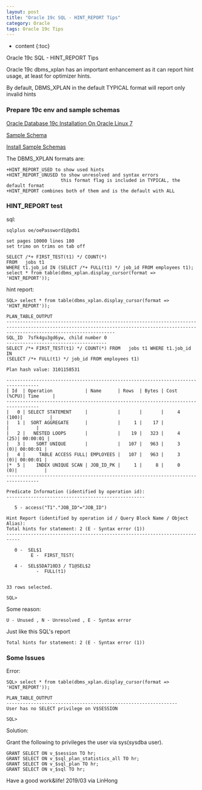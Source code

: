```yaml
---
layout: post
title: "Oracle 19c SQL - HINT_REPORT Tips"
category: Oracle
tags: Oracle 19c Tips
---
```


* content
{:toc}


Oracle 19c SQL - HINT_REPORT Tips

Oracle 19c dbms_xplan has an important enhancement as it can report hint usage, at least for optimizer hints.

By default, DBMS_XPLAN in the default TYPICAL format will report only invalid hints









### Prepare 19c env and sample schemas

[Oracle Database 19c Installation On Oracle Linux 7 ](https://oracle-base.com/articles/19c/oracle-db-19c-installation-on-oracle-linux-7)

[Sample Schema](https://github.com/oracle/db-sample-schemas/releases)

[Install Sample Schemas](https://oracle-base.com/articles/misc/install-sample-schemas)

The DBMS_XPLAN formats are:

    +HINT_REPORT_USED to show used hints
    +HINT_REPORT_UNUSED to show unresolved and syntax errors
                        this format flag is included in TYPICAL, the default format
    +HINT_REPORT combines both of them and is the default with ALL

### HINT_REPORT test

sql:

	sqlplus oe/oePassword1@pdb1

	set pages 10000 lines 180
	set trimo on trims on tab off

	SELECT /*+ FIRST_TEST(t1) */ COUNT(*)
	FROM   jobs t1
	WHERE t1.job_id IN (SELECT /*+ FULL(t1) */ job_id FROM employees t1);
	select * from table(dbms_xplan.display_cursor(format => 'HINT_REPORT'));

hint report:


	SQL> select * from table(dbms_xplan.display_cursor(format => 'HINT_REPORT'));

	PLAN_TABLE_OUTPUT
	------------------------------------------------------------------------------------------------------------------------------------------------------------------------------------
	SQL_ID  7sfk4gu3gd6yw, child number 0
	-------------------------------------
	SELECT /*+ FIRST_TEST(t1) */ COUNT(*) FROM   jobs t1 WHERE t1.job_id IN
	(SELECT /*+ FULL(t1) */ job_id FROM employees t1)

	Plan hash value: 3101158531

	----------------------------------------------------------------------------------
	| Id  | Operation            | Name      | Rows  | Bytes | Cost (%CPU)| Time     |
	----------------------------------------------------------------------------------
	|   0 | SELECT STATEMENT     |           |       |       |     4 (100)|          |
	|   1 |  SORT AGGREGATE      |           |     1 |    17 |            |          |
	|   2 |   NESTED LOOPS       |           |    19 |   323 |     4  (25)| 00:00:01 |
	|   3 |    SORT UNIQUE       |           |   107 |   963 |     3   (0)| 00:00:01 |
	|   4 |     TABLE ACCESS FULL| EMPLOYEES |   107 |   963 |     3   (0)| 00:00:01 |
	|*  5 |    INDEX UNIQUE SCAN | JOB_ID_PK |     1 |     8 |     0   (0)|          |
	----------------------------------------------------------------------------------

	Predicate Information (identified by operation id):
	---------------------------------------------------

	   5 - access("T1"."JOB_ID"="JOB_ID")

	Hint Report (identified by operation id / Query Block Name / Object Alias):
	Total hints for statement: 2 (E - Syntax error (1))
	---------------------------------------------------------------------------

	   0 -  SEL$1
			 E -  FIRST_TEST(

	   4 -  SEL$5DA710D3 / T1@SEL$2
			   -  FULL(t1)


	33 rows selected.

	SQL>

Some reason:

	U - Unused , N - Unresolved , E - Syntax error 

Just like this SQL's report

	Total hints for statement: 2 (E - Syntax error (1))


	
### Some Issues

Error:

	SQL> select * from table(dbms_xplan.display_cursor(format => 'HINT_REPORT'));

	PLAN_TABLE_OUTPUT
	---------------------------------------------------------------
	User has no SELECT privilege on V$SESSION

	SQL> 

Solution:

Grant the following to privileges the user via sys(sysdba user).

	GRANT SELECT ON v_$session TO hr;
	GRANT SELECT ON v_$sql_plan_statistics_all TO hr;
	GRANT SELECT ON v_$sql_plan TO hr;
	GRANT SELECT ON v_$sql TO hr;
	


Have a good work&life! 2019/03 via LinHong



